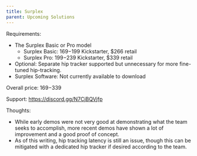 ```yaml
---
title: Surplex
parent: Upcoming Solutions
---
```


Requirements:
* The Surplex Basic or Pro model
  * Surplex Basic: $169-$199 Kickstarter, $266 retail
  * Surplex Pro: $199-$239 Kickstarter, $339 retail
* Optional: Separate hip tracker supported but unnecessary for more fine-tuned hip-tracking.
* Surplex Software: Not currently available to download

Overall price: $169-$339

Support: https://discord.gg/N7CjBQVjfp

Thoughts:
* While early demos were not very good at demonstrating what the team seeks to accomplish, more recent demos have shown a lot of improvement and a good proof of concept.
* As of this writing, hip tracking latency is still an issue, though this can be mitigated with a dedicated hip tracker if desired according to the team.
